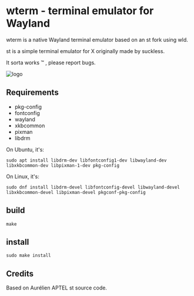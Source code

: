 # wterm - terminal emulator for Wayland


wterm is a native Wayland terminal emulator based on an st fork using wld.

st is a simple terminal emulator for X originally made by suckless.

It sorta works ™ , please report bugs. 

![logo](contrib/logo/wterm.png "ebin logo")

## Requirements

* pkg-config
* fontconfig
* wayland
* xkbcommon
* pixman
* libdrm

On Ubuntu, it's:

    sudo apt install libdrm-dev libfontconfig1-dev libwayland-dev libxkbcommon-dev libpixman-1-dev pkg-config

On Linux, it's:

    sudo dnf install libdrm-devel libfontconfig-devel libwayland-devel libxkbcommon-devel libpixman-devel pkgconf-pkg-config

## build

    make

## install

    sudo make install

## Credits

Based on Aurélien APTEL <aurelien dot aptel at gmail dot com> st source code.
